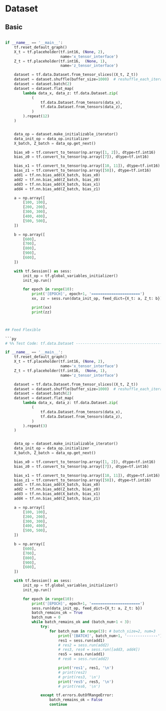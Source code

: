 # Dataset


## Basic

```py

if __name__ == '__main__':
    tf.reset_default_graph()
    X_t = tf.placeholder(tf.int16, (None, 2),
                         name='x_tensor_interface')
    Z_t = tf.placeholder(tf.int16,  (None, 1),
                         name='z_tensor_interface')

    dataset = tf.data.Dataset.from_tensor_slices((X_t, Z_t))
    dataset = dataset.shuffle(buffer_size=1000)  # reshuffle_each_iteration=True as default.
    dataset = dataset.batch(2)
    dataset = dataset.flat_map(
        lambda data_x, data_z: tf.data.Dataset.zip(
            (
                tf.data.Dataset.from_tensors(data_x),
                tf.data.Dataset.from_tensors(data_z),
            )
        ).repeat(12)
    )


    data_op = dataset.make_initializable_iterator()
    data_init_op = data_op.initializer
    X_batch, Z_batch = data_op.get_next()

    bias_x0 = tf.convert_to_tensor(np.array([1, 2]), dtype=tf.int16)
    bias_z0 = tf.convert_to_tensor(np.array([7]), dtype=tf.int16)

    bias_x1 = tf.convert_to_tensor(np.array([10, 11]), dtype=tf.int16)
    bias_z1 = tf.convert_to_tensor(np.array([50]), dtype=tf.int16)
    add1 = tf.nn.bias_add(X_batch, bias_x0)
    add2 = tf.nn.bias_add(Z_batch, bias_z0)
    add3 = tf.nn.bias_add(X_batch, bias_x1)
    add4 = tf.nn.bias_add(Z_batch, bias_z1)

    a = np.array([
        [100, 100],
        [200, 200],
        [300, 300],
        [400, 400],
        [500, 500],
    ])

    b = np.array([
        [600],
        [700],
        [800],
        [900],
        [600],
    ])

    with tf.Session() as sess:
        init_op = tf.global_variables_initializer()
        init_op.run()

        for epoch in range(10):
            print('[EPOCH]', epoch+1, '======================')
            xx, zz = sess.run(data_init_op, feed_dict={X_t: a, Z_t: b})

            print(xx)
            print(zz)



## Feed Flexible

```py
# %% Test Code: tf.data.Dataset ----------------------------------------------

if __name__ == '__main__':
    tf.reset_default_graph()
    X_t = tf.placeholder(tf.int16, (None, 2),
                         name='x_tensor_interface')
    Z_t = tf.placeholder(tf.int16,  (None, 1),
                         name='z_tensor_interface')

    dataset = tf.data.Dataset.from_tensor_slices((X_t, Z_t))
    dataset = dataset.shuffle(buffer_size=1000)  # reshuffle_each_iteration=True as default.
    dataset = dataset.batch(2)
    dataset = dataset.flat_map(
        lambda data_x, data_z: tf.data.Dataset.zip(
            (
                tf.data.Dataset.from_tensors(data_x),
                tf.data.Dataset.from_tensors(data_z),
            )
        ).repeat(3)
    )


    data_op = dataset.make_initializable_iterator()
    data_init_op = data_op.initializer
    X_batch, Z_batch = data_op.get_next()

    bias_x0 = tf.convert_to_tensor(np.array([1, 2]), dtype=tf.int16)
    bias_z0 = tf.convert_to_tensor(np.array([7]), dtype=tf.int16)

    bias_x1 = tf.convert_to_tensor(np.array([10, 11]), dtype=tf.int16)
    bias_z1 = tf.convert_to_tensor(np.array([50]), dtype=tf.int16)
    add1 = tf.nn.bias_add(X_batch, bias_x0)
    add2 = tf.nn.bias_add(Z_batch, bias_z0)
    add3 = tf.nn.bias_add(X_batch, bias_x1)
    add4 = tf.nn.bias_add(Z_batch, bias_z1)

    a = np.array([
        [100, 100],
        [200, 200],
        [300, 300],
        [400, 400],
        [500, 500],
    ])

    b = np.array([
        [600],
        [700],
        [800],
        [900],
        [600],
    ])

    with tf.Session() as sess:
        init_op = tf.global_variables_initializer()
        init_op.run()

        for epoch in range(10):
            print('[EPOCH]', epoch+1, '======================')
            sess.run(data_init_op, feed_dict={X_t: a, Z_t: b})
            batch_remains_ok = True
            batch_num = 0
            while batch_remains_ok and (batch_num+1 < 3):
                try:
                    for batch_num in range(3): # batch_size=2, num=3
                        print('[BATCH]', batch_num+1, '--------------')
                        res1 = sess.run(add1)
                        # res2 = sess.run(add2)
                        # res3, res4 = sess.run([add3, add4])
                        res5 = sess.run(add1)
                        # res6 = sess.run(add2)

                        print('res1', res1, '\n')
                        # print(res2)
                        # print(res3, '\n')
                        print('res5', res5, '\n')
                        # print(res6, '\n')

                except tf.errors.OutOfRangeError:
                    batch_remains_ok = False
                    continue



```
